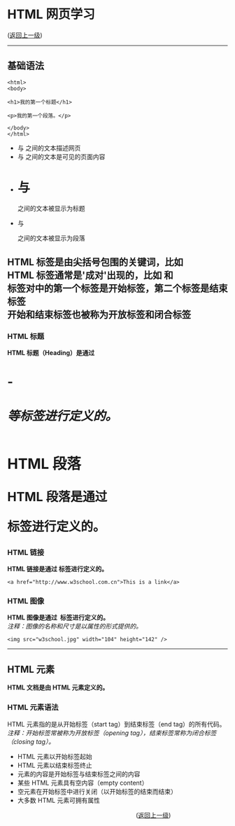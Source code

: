 # HTML 网页学习  
([返回上一级](../README.md))  

---

## 基础语法  
~~~  
<html>
<body>
  
<h1>我的第一个标题</h1>
  
<p>我的第一个段落。</p>
  
</body>
</html>
~~~

* <html> 与 </html> 之间的文本描述网页  
* <body> 与 </body> 之间的文本是可见的页面内容  
* <h1> 与 </h1> 之间的文本被显示为标题  
* <p> 与 </p> 之间的文本被显示为段落  

HTML 标签是由尖括号包围的关键词，比如 <html>  
HTML 标签通常是'成对'出现的，比如 <b> 和 </b>  
标签对中的第一个标签是开始标签，第二个标签是结束标签  
开始和结束标签也被称为开放标签和闭合标签  
---   
### HTML 标题  
__HTML 标题（Heading）是通过 <h1> - <h6> 等标签进行定义的。__  
### HTML 段落  
__HTML 段落是通过 <p> 标签进行定义的。__  
### HTML 链接  
__HTML 链接是通过 <a> 标签进行定义的。__  
~~~  
<a href="http://www.w3school.com.cn">This is a link</a>
~~~  

### HTML 图像  
__HTML 图像是通过 <img> 标签进行定义的。__  
_注释：图像的名称和尺寸是以属性的形式提供的。_  
~~~  
<img src="w3school.jpg" width="104" height="142" />
~~~

---  


## HTML 元素  
__HTML 文档是由 HTML 元素定义的。__  
### HTML 元素语法  
HTML 元素指的是从开始标签（start tag）到结束标签（end tag）的所有代码。  
_注释：开始标签常被称为开放标签（opening tag），结束标签常称为闭合标签（closing tag）。_  

* HTML 元素以开始标签起始
* HTML 元素以结束标签终止
* 元素的内容是开始标签与结束标签之间的内容
* 某些 HTML 元素具有空内容（empty content）
* 空元素在开始标签中进行关闭（以开始标签的结束而结束）
* 大多数 HTML 元素可拥有属性








&emsp;&emsp;&emsp;&emsp;&emsp;&emsp;&emsp;&emsp;&emsp;&emsp;&emsp;&emsp;&emsp;&emsp;&emsp;&emsp;&emsp;&emsp;&emsp;&emsp;&emsp;([返回上一级](../README.md))
